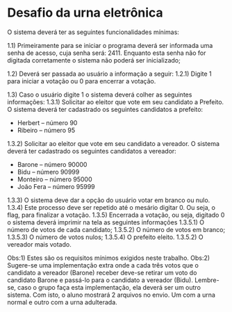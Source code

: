 # Desafio da urna eletrônica
O sistema deverá ter as seguintes funcionalidades mínimas:

1.1) Primeiramente para se iniciar o programa deverá ser informada uma senha de acesso, cuja senha será: 2411. Enquanto esta senha não for digitada corretamente o sistema não poderá ser inicializado;

1.2) Deverá ser passada ao usuário a informação a seguir:
1.2.1) Digite 1 para iniciar a votação ou 0 para encerrar a votação.

1.3) Caso o usuário digite 1 o sistema deverá colher as seguintes informações:
1.3.1) Solicitar ao eleitor que vote em seu candidato a Prefeito. O sistema deverá ter cadastrado os seguintes candidatos a prefeito:

- Herbert – número 90
- Ribeiro – número 95

1.3.2) Solicitar ao eleitor que vote em seu candidato a vereador. O sistema deverá ter cadastrado os seguintes candidatos a vereador:

- Barone – número 90000
- Bidu – número 90999
- Monteiro – número 95000
- João Fera – número 95999

1.3.3) O sistema deve dar a opção do usuário votar em branco ou nulo.
1.3.4) Este processo deve ser repetido até o mesário digitar 0. Ou seja, o flag, para finalizar a votação.
1.3.5) Encerrada a votação, ou seja, digitado 0 o sistema deverá imprimir na tela as seguintes informações
1.3.5.1) O número de votos de cada candidato;
1.3.5.2) O número de votos em branco;
1.3.5.3) O número de votos nulos;
1.3.5.4) O prefeito eleito.
1.3.5.2) O vereador mais votado.

Obs:1) Estes são os requisitos mínimos exigidos neste trabalho.
Obs:2) Sugere-se uma implementação extra onde a cada três votos que o candidato a vereador (Barone) receber deve-se retirar um voto do candidato Barone e passá-lo para o candidato a vereador (Bidu). Lembre-se, caso o grupo faça esta implementação, ela deverá ser um outro sistema. Com isto, o aluno mostrará 2 arquivos no envio. Um com a urna normal e outro com a urna adulterada. 
